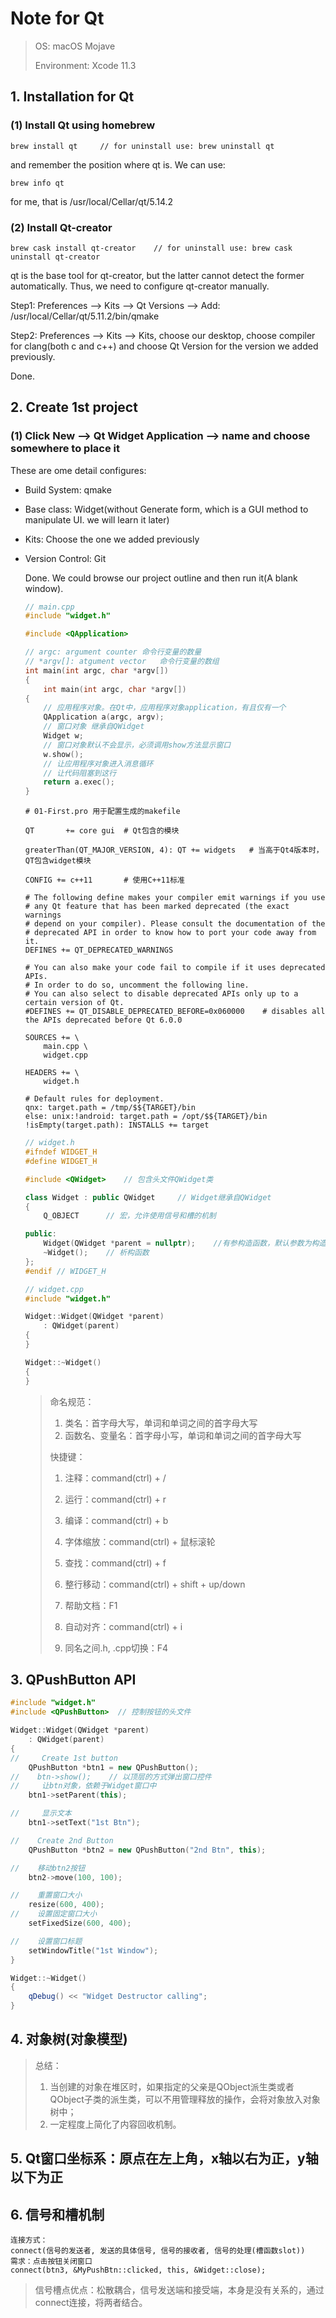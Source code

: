 # Note for Qt

> OS: macOS Mojave
>
> Environment: Xcode 11.3

## 1. Installation for Qt

### (1) Install Qt using homebrew

```shell
brew install qt		// for uninstall use: brew uninstall qt
```

and remember the position where qt is. We can use:

```shell
brew info qt
```

for me, that is /usr/local/Cellar/qt/5.14.2

### (2) Install Qt-creator

```shell
brew cask install qt-creator	// for uninstall use: brew cask uninstall qt-creator
```

qt is the base tool for qt-creator, but the latter cannot detect the former automatically. Thus, we need to configure qt-creator manually.

Step1: Preferences --> Kits --> Qt Versions --> Add: /usr/local/Cellar/qt/5.11.2/bin/qmake

Step2: Preferences --> Kits --> Kits, choose our desktop, choose compiler for clang(both c and c++) and choose Qt Version for the version we added previously.

Done.

## 2. Create 1st project

### (1) Click New --> Qt Widget Application --> name and choose somewhere to place it

These are ome detail configures:

- Build System: qmake

- Base class: Widget(without Generate form, which is a GUI method to manipulate UI. we will learn it later)

- Kits: Choose the one we added previously

- Version Control: Git

  Done. We could browse our project outline and then run it(A blank window).

  ```cpp
  // main.cpp
  #include "widget.h"
  
  #include <QApplication>
  
  // argc: argument counter	命令行变量的数量
  // *argv[]: atgument vector	命令行变量的数组
  int main(int argc, char *argv[])
  {
      int main(int argc, char *argv[])
  {
      // 应用程序对象。在Qt中，应用程序对象application，有且仅有一个
      QApplication a(argc, argv);
      // 窗口对象 继承自QWidget
      Widget w;
      // 窗口对象默认不会显示，必须调用show方法显示窗口
      w.show();
      // 让应用程序对象进入消息循环
      // 让代码阻塞到这行
      return a.exec();
  }
  ```
  
  ```shell
  # 01-First.pro 用于配置生成的makefile
  
  QT       += core gui	# Qt包含的模块
  
  greaterThan(QT_MAJOR_VERSION, 4): QT += widgets	# 当高于Qt4版本时，QT包含widget模块
  
  CONFIG += c++11		# 使用C++11标准
  
  # The following define makes your compiler emit warnings if you use
  # any Qt feature that has been marked deprecated (the exact warnings
  # depend on your compiler). Please consult the documentation of the
  # deprecated API in order to know how to port your code away from it.
  DEFINES += QT_DEPRECATED_WARNINGS
  
  # You can also make your code fail to compile if it uses deprecated APIs.
  # In order to do so, uncomment the following line.
  # You can also select to disable deprecated APIs only up to a certain version of Qt.
  #DEFINES += QT_DISABLE_DEPRECATED_BEFORE=0x060000    # disables all the APIs deprecated before Qt 6.0.0
  
  SOURCES += \
      main.cpp \
      widget.cpp
  
  HEADERS += \
      widget.h
  
  # Default rules for deployment.
  qnx: target.path = /tmp/$${TARGET}/bin
  else: unix:!android: target.path = /opt/$${TARGET}/bin
  !isEmpty(target.path): INSTALLS += target
  
  ```
  
  ```cpp
  // widget.h
  #ifndef WIDGET_H
  #define WIDGET_H
  
  #include <QWidget>	// 包含头文件QWidget类
  
  class Widget : public QWidget		// Widget继承自QWidget
  {
      Q_OBJECT		// 宏，允许使用信号和槽的机制
  
  public:
      Widget(QWidget *parent = nullptr);	//有参构造函数，默认参数为构造空指针
      ~Widget();	// 析构函数
  };
  #endif // WIDGET_H
  
  ```
  
  ```cpp
  // widget.cpp
  #include "widget.h"
  
  Widget::Widget(QWidget *parent)
      : QWidget(parent)
  {
  }
  
  Widget::~Widget()
  {
  }
  ```
  
  > 命名规范：
  >
  > 1. 类名：首字母大写，单词和单词之间的首字母大写
  > 2. 函数名、变量名：首字母小写，单词和单词之间的首字母大写
  >
  > 快捷键：
  >
  > 1. 注释：command(ctrl) + /
  > 2. 运行：command(ctrl) + r
  > 3. 编译：command(ctrl) + b
  > 4. 字体缩放：command(ctrl) + 鼠标滚轮
  >
  > 5. 查找：command(ctrl) + f
  > 6. 整行移动：command(ctrl) + shift + up/down
  > 7. 帮助文档：F1
  > 8. 自动对齐：command(ctrl) + i
  > 9. 同名之间.h, .cpp切换：F4
  
  

## 3. QPushButton API

[References]: https://doc.qt.io/qt-5/qpushbutton.html

```cpp
#include "widget.h"
#include <QPushButton>  // 控制按钮的头文件

Widget::Widget(QWidget *parent)
    : QWidget(parent)
{
//     Create 1st button
    QPushButton *btn1 = new QPushButton();
//    btn->show();    // 以顶层的方式弹出窗口控件
//     让btn对象，依赖于Widget窗口中
    btn1->setParent(this);

//     显示文本
    btn1->setText("1st Btn");

//    Create 2nd Button
    QPushButton *btn2 = new QPushButton("2nd Btn", this);

//    移动btn2按钮
    btn2->move(100, 100);

//    重置窗口大小
    resize(600, 400);
//    设置固定窗口大小
    setFixedSize(600, 400);

//    设置窗口标题
    setWindowTitle("1st Window");
}

Widget::~Widget()
{
    qDebug() << "Widget Destructor calling";
}
```

## 4. 对象树(对象模型)

> 总结：
>
> 1. 当创建的对象在堆区时，如果指定的父亲是QObject派生类或者QObject子类的派生类，可以不用管理释放的操作，会将对象放入对象树中；
> 2. 一定程度上简化了内容回收机制。

## 5. Qt窗口坐标系：原点在左上角，x轴以右为正，y轴以下为正

## 6. 信号和槽机制

```
连接方式：
connect(信号的发送者, 发送的具体信号, 信号的接收者, 信号的处理(槽函数slot))
需求：点击按钮关闭窗口
connect(btn3, &MyPushBtn::clicked, this, &Widget::close);
```

> 信号槽点优点：松散耦合，信号发送端和接受端，本身是没有关系的，通过connect连接，将两者结合。

